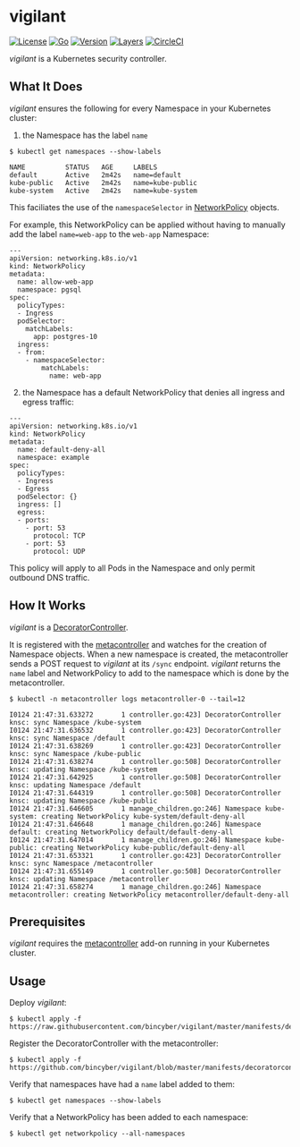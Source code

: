 # vigilant

[![License](https://img.shields.io/badge/License-Apache%202.0-blue.svg)](https://opensource.org/licenses/Apache-2.0)
[![Go](https://img.shields.io/badge/Go-1.11-blue.svg)](#)
[![Version](https://images.microbadger.com/badges/version/bincyber/vigilant.svg)](https://microbadger.com/images/bincyber/vigilant)
[![Layers](https://images.microbadger.com/badges/image/bincyber/vigilant.svg)](https://microbadger.com/images/bincyber/vigilant)
[![CircleCI](https://circleci.com/gh/bincyber/vigilant.svg?style=svg)](https://circleci.com/gh/bincyber/vigilant)


_vigilant_ is a Kubernetes security controller.

## What It Does

_vigilant_ ensures the following for every Namespace in your Kubernetes cluster:

1. the Namespace has the label `name`

```
$ kubectl get namespaces --show-labels

NAME          STATUS   AGE     LABELS
default       Active   2m42s   name=default
kube-public   Active   2m42s   name=kube-public
kube-system   Active   2m42s   name=kube-system
```

This faciliates the use of the `namespaceSelector` in [NetworkPolicy](https://kubernetes.io/docs/concepts/services-networking/network-policies/) objects.

For example, this NetworkPolicy can be applied without having to manually add the label `name=web-app` to the `web-app` Namespace:

```
---
apiVersion: networking.k8s.io/v1
kind: NetworkPolicy
metadata:
  name: allow-web-app
  namespace: pgsql
spec:
  policyTypes:
  - Ingress
  podSelector:
    matchLabels:
      app: postgres-10
  ingress:
  - from:
    - namespaceSelector:
        matchLabels:
          name: web-app
```


2. the Namespace has a default NetworkPolicy that denies all ingress and egress traffic:

```
---
apiVersion: networking.k8s.io/v1
kind: NetworkPolicy
metadata:
  name: default-deny-all
  namespace: example
spec:
  policyTypes:
  - Ingress
  - Egress
  podSelector: {}
  ingress: []
  egress:
  - ports:
    - port: 53
      protocol: TCP
    - port: 53
      protocol: UDP
```

This policy will apply to all Pods in the Namespace and only permit outbound DNS traffic.


## How It Works

_vigilant_ is a [DecoratorController](https://metacontroller.app/api/decoratorcontroller/).

It is registered with the [metacontroller](https://github.com/GoogleCloudPlatform/metacontroller) and watches for the creation of Namespace objects. When a new namespace is created, the metacontroller sends a POST request to _vigilant_ at its `/sync` endpoint. _vigilant_ returns the `name` label and NetworkPolicy to add to the namespace which is done by the metacontroller.

```
$ kubectl -n metacontroller logs metacontroller-0 --tail=12

I0124 21:47:31.633272       1 controller.go:423] DecoratorController knsc: sync Namespace /kube-system
I0124 21:47:31.636532       1 controller.go:423] DecoratorController knsc: sync Namespace /default
I0124 21:47:31.638269       1 controller.go:423] DecoratorController knsc: sync Namespace /kube-public
I0124 21:47:31.638274       1 controller.go:508] DecoratorController knsc: updating Namespace /kube-system
I0124 21:47:31.642925       1 controller.go:508] DecoratorController knsc: updating Namespace /default
I0124 21:47:31.644319       1 controller.go:508] DecoratorController knsc: updating Namespace /kube-public
I0124 21:47:31.646605       1 manage_children.go:246] Namespace kube-system: creating NetworkPolicy kube-system/default-deny-all
I0124 21:47:31.646648       1 manage_children.go:246] Namespace default: creating NetworkPolicy default/default-deny-all
I0124 21:47:31.647014       1 manage_children.go:246] Namespace kube-public: creating NetworkPolicy kube-public/default-deny-all
I0124 21:47:31.653321       1 controller.go:423] DecoratorController knsc: sync Namespace /metacontroller
I0124 21:47:31.655149       1 controller.go:508] DecoratorController knsc: updating Namespace /metacontroller
I0124 21:47:31.658274       1 manage_children.go:246] Namespace metacontroller: creating NetworkPolicy metacontroller/default-deny-all
```

## Prerequisites

_vigilant_ requires the [metacontroller](https://github.com/GoogleCloudPlatform/metacontroller) add-on running in your Kubernetes cluster.


## Usage

Deploy _vigilant_:
```
$ kubectl apply -f https://raw.githubusercontent.com/bincyber/vigilant/master/manifests/deployment.yaml
```

Register the DecoratorController with the metacontroller:
```
$ kubectl apply -f https://github.com/bincyber/vigilant/blob/master/manifests/decoratorcontroller.yaml
```

Verify that namespaces have had a `name` label added to them:
```
$ kubectl get namespaces --show-labels
```

Verify that a NetworkPolicy has been added to each namespace:
```
$ kubectl get networkpolicy --all-namespaces
```
